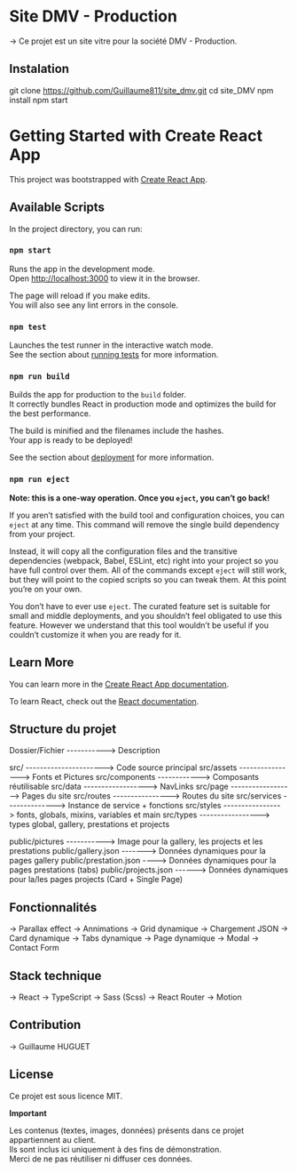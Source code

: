 # Site DMV - Production

-> Ce projet est un site vitre pour la société DMV - Production.

## Instalation

git clone https://github.com/Guillaume811/site_dmv.git
cd site_DMV
npm install
npm start

# Getting Started with Create React App

This project was bootstrapped with [Create React App](https://github.com/facebook/create-react-app).

## Available Scripts

In the project directory, you can run:

### `npm start`

Runs the app in the development mode.\
Open [http://localhost:3000](http://localhost:3000) to view it in the browser.

The page will reload if you make edits.\
You will also see any lint errors in the console.

### `npm test`

Launches the test runner in the interactive watch mode.\
See the section about [running tests](https://facebook.github.io/create-react-app/docs/running-tests) for more information.

### `npm run build`

Builds the app for production to the `build` folder.\
It correctly bundles React in production mode and optimizes the build for the best performance.

The build is minified and the filenames include the hashes.\
Your app is ready to be deployed!

See the section about [deployment](https://facebook.github.io/create-react-app/docs/deployment) for more information.

### `npm run eject`

**Note: this is a one-way operation. Once you `eject`, you can’t go back!**

If you aren’t satisfied with the build tool and configuration choices, you can `eject` at any time. This command will remove the single build dependency from your project.

Instead, it will copy all the configuration files and the transitive dependencies (webpack, Babel, ESLint, etc) right into your project so you have full control over them. All of the commands except `eject` will still work, but they will point to the copied scripts so you can tweak them. At this point you’re on your own.

You don’t have to ever use `eject`. The curated feature set is suitable for small and middle deployments, and you shouldn’t feel obligated to use this feature. However we understand that this tool wouldn’t be useful if you couldn’t customize it when you are ready for it.

## Learn More

You can learn more in the [Create React App documentation](https://facebook.github.io/create-react-app/docs/getting-started).

To learn React, check out the [React documentation](https://reactjs.org/).


## Structure du projet

Dossier/Fichier -----------> Description

src/ ----------------------> Code source principal
src/assets ---------------->  Fonts et Pictures
src/components ------------> Composants réutilisable
src/data ------------------> NavLinks
src/page ------------------> Pages du site
src/routes ----------------> Routes du site
src/services --------------> Instance de service + fonctions
src/styles ----------------> fonts, globals, mixins, variables et main
src/types -----------------> types global, gallery, prestations et projects

public/pictures -----------> Image pour la gallery, les projects et les prestations
public/gallery.json -------> Données dynamiques pour la pages gallery
public/prestation.json ----> Données dynamiques pour la pages prestations (tabs)
public/projects.json ------> Données dynamiques pour la/les pages projects (Card + Single Page)

## Fonctionnalités

-> Parallax effect
-> Annimations
-> Grid dynamique
-> Chargement JSON
-> Card dynamique
-> Tabs dynamique
-> Page dynamique
-> Modal
-> Contact Form

## Stack technique

-> React
-> TypeScript
-> Sass (Scss)
-> React Router
-> Motion

## Contribution

-> Guillaume HUGUET

## License

Ce projet est sous licence MIT.

**Important**

Les contenus (textes, images, données) présents dans ce projet appartiennent au client.  
Ils sont inclus ici uniquement à des fins de démonstration.  
Merci de ne pas réutiliser ni diffuser ces données.

